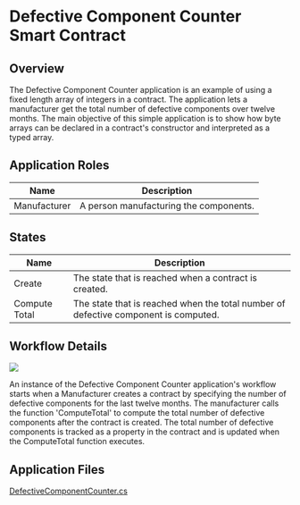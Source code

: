 Defective Component Counter Smart Contract
====================================================

Overview 
---------
The Defective Component Counter application is an example of using a fixed length array of integers in a contract.  The application lets a manufacturer get the total number of defective components over twelve months. The main objective of this simple application is to show how byte arrays can be declared in a contract's constructor and interpreted as a typed array.

Application Roles 
------------------
| Name       | Description                                                                                         |
|------------|-----------------------------------------------------------------------------------------------------|
| Manufacturer| A person manufacturing the components.                                             |


States 
-------
| Name                 | Description                                                                                                 |
|----------------------|-------------------------------------------------------------------------------------------------------------|
| Create | The state that is reached when a contract is created.                                                    |
| Compute Total | The state that is reached when the total number of defective component is computed.                                                                       |


Workflow Details
----------------

![](media/diagram.png)

An instance of the Defective Component Counter application's workflow starts when a Manufacturer creates a contract by specifying the number of defective components for the last twelve months.  The manufacturer calls the function 'ComputeTotal' to compute the total number of defective components after the contract is created.  The total number of defective components is tracked as a property in the contract and is updated when the ComputeTotal function executes. 


Application Files
-----------------
[DefectiveComponentCounter.cs](./DefectiveComponentCounterContract/DefectiveComponentCounter.cs)